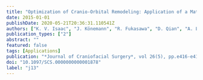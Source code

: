 ```yaml
---
title: "Optimization of Cranio-Orbital Remodeling: Application of a Mathematical Model"
date: 2015-01-01
publishDate: 2020-05-21T20:36:31.110541Z
authors: ["K. V. Isaac", "J. Könemann", "R. Fukasawa", "D. Qian", "A. Linhares", "N. Saber", "P. D. Nguyen", "J. Drake", "J. Phillips"]
publication_types: ["2"]
abstract: ""
featured: false
tags: [Applications]
publication: "*Journal of Craniofacial Surgery*, vol 26(5), pp.e416-e419, 2015" 
doi: "10.1097/SCS.0000000000001878"
label: "j13"
---
```


